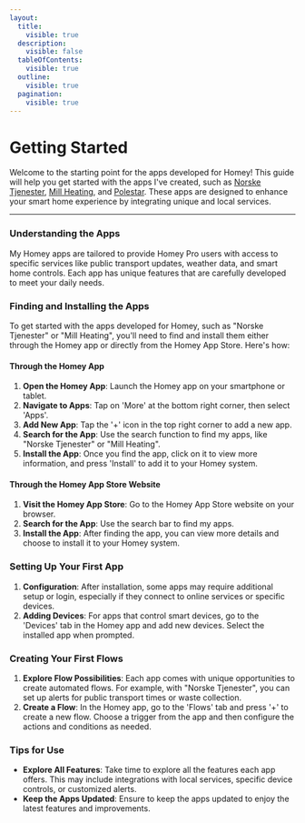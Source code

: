 ```yaml
---
layout:
  title:
    visible: true
  description:
    visible: false
  tableOfContents:
    visible: true
  outline:
    visible: true
  pagination:
    visible: true
---
```


# Getting Started

Welcome to the starting point for the apps developed for Homey! This guide will help you get started with the apps I've created, such as [Norske Tjenester](norske-tjenester/), [Mill Heating](mill-heating/), and [Polestar](polestar/). These apps are designed to enhance your smart home experience by integrating unique and local services.

***

### Understanding the Apps

My Homey apps are tailored to provide Homey Pro users with access to specific services like public transport updates, weather data, and smart home controls. Each app has unique features that are carefully developed to meet your daily needs.

### Finding and Installing the Apps

To get started with the apps developed for Homey, such as "Norske Tjenester" or "Mill Heating", you'll need to find and install them either through the Homey app or directly from the Homey App Store. Here's how:

#### Through the Homey App

1. **Open the Homey App**: Launch the Homey app on your smartphone or tablet.
2. **Navigate to Apps**: Tap on 'More' at the bottom right corner, then select 'Apps'.
3. **Add New App**: Tap the '+' icon in the top right corner to add a new app.
4. **Search for the App**: Use the search function to find my apps, like "Norske Tjenester" or "Mill Heating".
5. **Install the App**: Once you find the app, click on it to view more information, and press 'Install' to add it to your Homey system.

#### Through the Homey App Store Website

1. **Visit the Homey App Store**: Go to the Homey App Store website on your browser.
2. **Search for the App**: Use the search bar to find my apps.
3. **Install the App**: After finding the app, you can view more details and choose to install it to your Homey system.

### Setting Up Your First App

1. **Configuration**: After installation, some apps may require additional setup or login, especially if they connect to online services or specific devices.
2. **Adding Devices**: For apps that control smart devices, go to the 'Devices' tab in the Homey app and add new devices. Select the installed app when prompted.

### Creating Your First Flows

1. **Explore Flow Possibilities**: Each app comes with unique opportunities to create automated flows. For example, with "Norske Tjenester", you can set up alerts for public transport times or waste collection.
2. **Create a Flow**: In the Homey app, go to the 'Flows' tab and press '+' to create a new flow. Choose a trigger from the app and then configure the actions and conditions as needed.

### Tips for Use

* **Explore All Features**: Take time to explore all the features each app offers. This may include integrations with local services, specific device controls, or customized alerts.
* **Keep the Apps Updated**: Ensure to keep the apps updated to enjoy the latest features and improvements.

